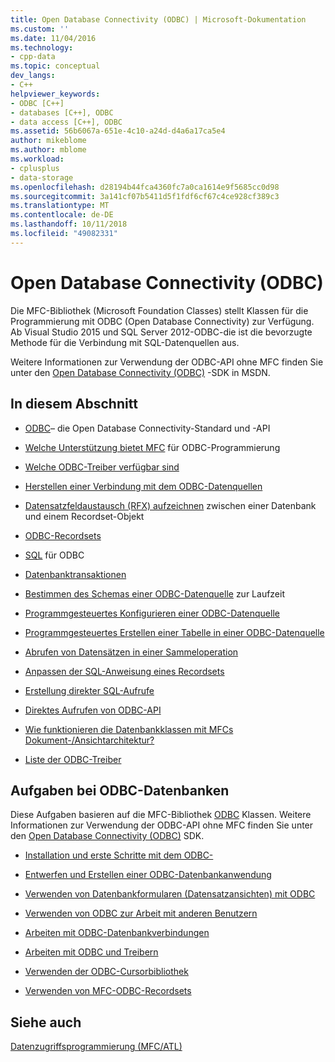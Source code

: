 ```yaml
---
title: Open Database Connectivity (ODBC) | Microsoft-Dokumentation
ms.custom: ''
ms.date: 11/04/2016
ms.technology:
- cpp-data
ms.topic: conceptual
dev_langs:
- C++
helpviewer_keywords:
- ODBC [C++]
- databases [C++], ODBC
- data access [C++], ODBC
ms.assetid: 56b6067a-651e-4c10-a24d-d4a6a17ca5e4
author: mikeblome
ms.author: mblome
ms.workload:
- cplusplus
- data-storage
ms.openlocfilehash: d28194b44fca4360fc7a0ca1614e9f5685cc0d98
ms.sourcegitcommit: 3a141cf07b5411d5f1fdf6cf67c4ce928cf389c3
ms.translationtype: MT
ms.contentlocale: de-DE
ms.lasthandoff: 10/11/2018
ms.locfileid: "49082331"
---
```

# <a name="open-database-connectivity-odbc"></a>Open Database Connectivity (ODBC)

Die MFC-Bibliothek (Microsoft Foundation Classes) stellt Klassen für die Programmierung mit ODBC (Open Database Connectivity) zur Verfügung. Ab Visual Studio 2015 und SQL Server 2012-ODBC-die ist die bevorzugte Methode für die Verbindung mit SQL-Datenquellen aus.
  
Weitere Informationen zur Verwendung der ODBC-API ohne MFC finden Sie unter den [Open Database Connectivity (ODBC)](/previous-versions/windows/desktop/ms710252) -SDK in MSDN.  
  
  
## <a name="in-this-section"></a>In diesem Abschnitt  
  
- [ODBC](odbc-basics.md)– die Open Database Connectivity-Standard und -API  
  
- [Welche Unterstützung bietet MFC](odbc-and-mfc.md) für ODBC-Programmierung  
  
- [Welche ODBC-Treiber verfügbar sind](odbc-driver-list.md)  
  
- [Herstellen einer Verbindung mit dem ODBC-Datenquellen](data-source-managing-connections-odbc.md)  
  
- [Datensatzfeldaustausch (RFX) aufzeichnen](record-field-exchange-rfx.md) zwischen einer Datenbank und einem Recordset-Objekt  
  
- [ODBC-Recordsets](recordset-odbc.md)  
  
- [SQL](sql.md) für ODBC  
  
- [Datenbanktransaktionen](transaction-odbc.md)  
  
- [Bestimmen des Schemas einer ODBC-Datenquelle](data-source-determining-the-schema-of-the-data-source-odbc.md) zur Laufzeit  
  
- [Programmgesteuertes Konfigurieren einer ODBC-Datenquelle](data-source-programmatically-configuring-an-odbc-data-source.md)  
  
- [Programmgesteuertes Erstellen einer Tabelle in einer ODBC-Datenquelle](data-source-programmatically-creating-a-table-in-an-odbc-data-source.md)  
  
- [Abrufen von Datensätzen in einer Sammeloperation](recordset-fetching-records-in-bulk-odbc.md)  
  
- [Anpassen der SQL-Anweisung eines Recordsets](sql-customizing-your-recordsets-sql-statement-odbc.md)  
  
- [Erstellung direkter SQL-Aufrufe](sql-making-direct-sql-calls-odbc.md)  
  
- [Direktes Aufrufen von ODBC-API](odbc-calling-odbc-api-functions-directly.md)  
  
- [Wie funktionieren die Datenbankklassen mit MFCs Dokument-/Ansichtarchitektur?](working-with-documents-and-views.md)  
  
- [Liste der ODBC-Treiber](odbc-driver-list.md)  
  
## <a name="odbc-database-tasks"></a>Aufgaben bei ODBC-Datenbanken  

Diese Aufgaben basieren auf die MFC-Bibliothek [ODBC](odbc-basics.md) Klassen. Weitere Informationen zur Verwendung der ODBC-API ohne MFC finden Sie unter den [Open Database Connectivity (ODBC)](/previous-versions/windows/desktop/ms710252) SDK.  
  
- [Installation und erste Schritte mit dem ODBC-](installing-and-getting-started-with-odbc.md)  
  
- [Entwerfen und Erstellen einer ODBC-Datenbankanwendung](design-and-create-an-odbc-database-application.md)  
  
- [Verwenden von Datenbankformularen (Datensatzansichten) mit ODBC](use-database-forms-record-views-with-odbc.md)  
  
- [Verwenden von ODBC zur Arbeit mit anderen Benutzern](use-odbc-to-work-with-other-users.md)  
  
- [Arbeiten mit ODBC-Datenbankverbindungen](work-with-odbc-database-connections.md)  
  
- [Arbeiten mit ODBC und Treibern](work-with-odbc-and-drivers.md)  
  
- [Verwenden der ODBC-Cursorbibliothek](use-the-odbc-cursor-library.md)  
  
- [Verwenden von MFC-ODBC-Recordsets](use-mfc-odbc-recordsets.md)  
  
## <a name="see-also"></a>Siehe auch  

[Datenzugriffsprogrammierung (MFC/ATL)](../../data/data-access-programming-mfc-atl.md)
